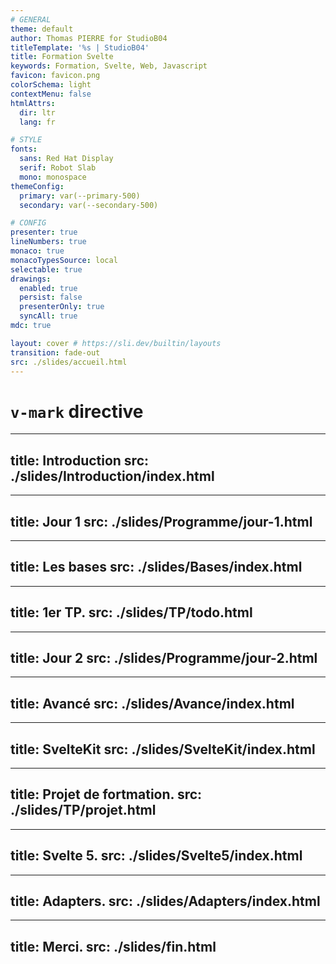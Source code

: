```yaml
---
# GENERAL
theme: default
author: Thomas PIERRE for StudioB04
titleTemplate: '%s | StudioB04'
title: Formation Svelte
keywords: Formation, Svelte, Web, Javascript
favicon: favicon.png
colorSchema: light
contextMenu: false
htmlAttrs:
  dir: ltr  
  lang: fr

# STYLE
fonts:
  sans: Red Hat Display
  serif: Robot Slab
  mono: monospace
themeConfig:
  primary: var(--primary-500)
  secondary: var(--secondary-500)

# CONFIG
presenter: true
lineNumbers: true
monaco: true
monacoTypesSource: local
selectable: true
drawings:
  enabled: true
  persist: false
  presenterOnly: true
  syncAll: true
mdc: true

layout: cover # https://sli.dev/builtin/layouts
transition: fade-out
src: ./slides/accueil.html
---
```


# <span v-mark.red="3"><code>v-mark</code> directive</span>

--- 
title: Introduction
src: ./slides/Introduction/index.html
---

---
title: Jour 1
src: ./slides/Programme/jour-1.html
---

---
title: Les bases
src: ./slides/Bases/index.html
---

---
title: 1er TP.
src: ./slides/TP/todo.html
---

---
title: Jour 2
src: ./slides/Programme/jour-2.html
---

---
title: Avancé
src: ./slides/Avance/index.html
---


---
title: SvelteKit
src: ./slides/SvelteKit/index.html
---

---
title: Projet de fortmation.
src: ./slides/TP/projet.html
---


---
title: Svelte 5.
src: ./slides/Svelte5/index.html
---


---
title: Adapters.
src: ./slides/Adapters/index.html
---



---
title: Merci.
src: ./slides/fin.html
---
